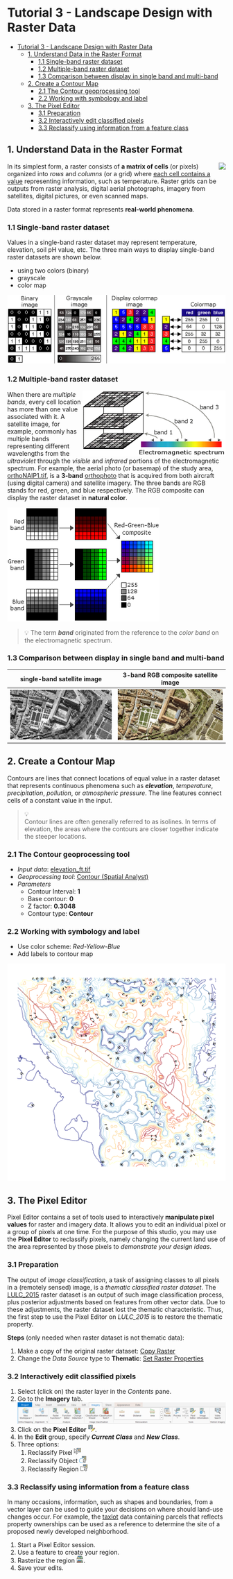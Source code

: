 # Tutorial 3 - Landscape Design with Raster Data

- [Tutorial 3 - Landscape Design with Raster Data](#tutorial-3---landscape-design-with-raster-data)
  - [1. Understand Data in the Raster Format](#1-understand-data-in-the-raster-format)
    - [1.1 Single-band raster dataset](#11-single-band-raster-dataset)
    - [1.2 Multiple-band raster dataset](#12-multiple-band-raster-dataset)
    - [1.3 Comparison between display in single band and multi-band](#13-comparison-between-display-in-single-band-and-multi-band)
  - [2. Create a Contour Map](#2-create-a-contour-map)
    - [2.1 The Contour geoprocessing tool](#21-the-contour-geoprocessing-tool)
    - [2.2 Working with symbology and label](#22-working-with-symbology-and-label)
  - [3. The Pixel Editor](#3-the-pixel-editor)
    - [3.1 Preparation](#31-preparation)
    - [3.2 Interactively edit classified pixels](#32-interactively-edit-classified-pixels)
    - [3.3 Reclassify using information from a feature class](#33-reclassify-using-information-from-a-feature-class)

## 1. Understand Data in the Raster Format

<img align="right" src="https://tinyurl.com/zr3muyc5">

In its simplest form, a raster consists of **a matrix of cells** (or pixels)
organized into _rows_ and _columns_ (or a grid) where
<ins>each cell contains a value</ins> representing information, such as
temperature.
Raster grids can be outputs from raster analysis, digital aerial photographs,
imagery from satellites, digital pictures, or even scanned maps.

Data stored in a raster format represents **real-world phenomena**.

### 1.1 Single-band raster dataset

Values in a single-band raster dataset may represent temperature, elevation,
soil pH value, etc.
The three main ways to display single-band raster datasets are shown below.

- using two colors (binary)
- grayscale
- color map

<img src="img\raster_colormap.gif">

### 1.2 Multiple-band raster dataset

<img align="right" src="img\rasterbands.png">

When there are _multiple bands_, every cell location has more than one value
associated with it.
A satellite image, for example, commonly has multiple bands representing
different wavelengths from the _ultraviolet_ through the _visible_ and
_infrared_ portions of the electromagnetic spectrum.
For example, the aerial photo (or basemap) of the study area,
[orthoNAIP1.tif](1-software_and_data.md#2-introduction-to-the-gis-datasets),
is a **3-band** [orthophoto](https://tinyurl.com/y4w7xp54) that is acquired
from both aircraft (using digital camera) and satellite imagery.
The three bands are RGB stands for red, green, and blue respectively.
The RGB composite can display the raster dataset in **natural color**.

![rgb composite](img/rgb_composite.gif)

> :bulb: The term **_band_** originated from the reference to the _color band_
> on the electromagnetic spectrum.

### 1.3 Comparison between display in single band and multi-band

|    single-band satellite image     |    3-band RGB composite satellite image    |
|:----------------------------------:|:------------------------------------------:|
| ![grayscale](img/grayscale.png)    | ![rgb_composite](img/rgb_composite.png)    |

## 2. Create a Contour Map

Contours are lines that connect locations of equal value in a raster dataset
that represents continuous phenomena such as **_elevation_**, _temperature_,
_precipitation_, _pollution_, or _atmospheric pressure_.
The line features connect cells of a constant value in the input.

> :bulb:<br>
> Contour lines are often generally referred to as isolines.
> In terms of elevation, the areas where the contours are closer together
> indicate the steeper locations.

### 2.1 The Contour geoprocessing tool

- _Input data_: [elevation_ft.tif](metadata/DEM/dem.md)
- _Geoprocessing tool_: [Contour (Spatial Analyst)](https://tinyurl.com/d9rkh598)
- _Parameters_
  - Contour Interval: **1**
  - Base contour: **0**
  - Z factor: **0.3048**
  - Contour type: **Contour**

### 2.2 Working with symbology and label

- Use color scheme: _Red-Yellow-Blue_
- Add labels to contour map

<img src="img/contour_map.png" alt="contour map" width=650>

## 3. The Pixel Editor

Pixel Editor contains a set of tools used to interactively
**manipulate pixel values** for raster and imagery data.
It allows you to edit an individual pixel or a group of pixels at one time.
For the purpose of this studio, you may use the **Pixel Editor** to reclassify
pixels, namely changing the current land use of the area represented by those
pixels to _demonstrate your design ideas_.

### 3.1 Preparation

The output of _image classification_, a task of assigning classes to all
pixels in a (remotely sensed) image, is a _thematic classified raster dataset_.
The [LULC_2015](metadata/lulc/lulc.md) raster dataset is an output of such
image classification process, plus posterior adjustments based on features from
other vector data.
Due to these adjustments, the raster dataset lost the thematic characteristic.
Thus, the first step to use the Pixel Editor on _LULC_2015_ is to restore the
thematic property.

**Steps** (only needed when raster dataset is not thematic data):

1. Make a copy of the original raster dataset:
   [Copy Raster](https://tinyurl.com/25a4hem8)
2. Change the _Data Source_ type to **Thematic**:
   [Set Raster Properties](https://tinyurl.com/3j4uk8m5)

### 3.2 Interactively edit classified pixels

1. Select (click on) the raster layer in the _Contents_ pane.
2. Go to the **Imagery** tab.<br>
   ![imagery tab](img/imagery_tab.png)
3. Click on the **Pixel Editor** ![pixel editor](img/pixel_editor_icon.png).
4. In the **Edit** group, specify **_Current Class_** and **_New Class_**.
5. Three options:
   1. Reclassify Pixel ![reclassify pixel](img/reclassify_pixel_icon.png)
   2. Reclassify Object ![reclassify object](img/reclassify_object_icon.png)
   3. Reclassify Region ![reclassify region](img/reclassify_region_icon.png)

### 3.3 Reclassify using information from a feature class

In many occasions, information, such as shapes and boundaries, from a vector
layer can be used to guide your decisions on where should land-use changes
occur.
For example, the [taxlot](1-software_and_data.md#property) data containing
parcels that reflects property ownerships can be used as a reference to
determine the site of a proposed newly developed neighborhood.

1. Start a Pixel Editor session.
2. Use a feature to create your region.
3. Rasterize the region ![reclass feature](img/reclass_using_feature_icon.png).
4. Save your edits.
